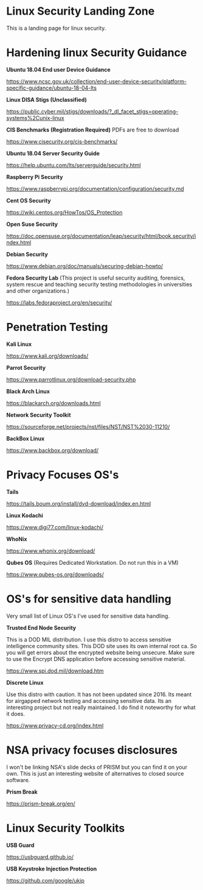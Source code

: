 # Linux Security Landing Zone

This is a landing page for linux security.

# Hardening linux Security Guidance

**Ubuntu 18.04 End user Device Guidance**

https://www.ncsc.gov.uk/collection/end-user-device-security/platform-specific-guidance/ubuntu-18-04-lts

**Linux DISA Stigs (Unclassified)**

https://public.cyber.mil/stigs/downloads/?_dl_facet_stigs=operating-systems%2Cunix-linux

**CIS Benchmarks (Registration Required)** PDFs are free to download

https://www.cisecurity.org/cis-benchmarks/

**Ubuntu 18.04 Server Security Guide**

https://help.ubuntu.com/lts/serverguide/security.html

**Raspberry Pi Security**

https://www.raspberrypi.org/documentation/configuration/security.md

**Cent OS Security**

https://wiki.centos.org/HowTos/OS_Protection

**Open Suse Security**

https://doc.opensuse.org/documentation/leap/security/html/book.security/index.html

**Debian Security**

https://www.debian.org/doc/manuals/securing-debian-howto/

**Fedora Security Lab** (This project is useful security auditing, forensics, system rescue and teaching security testing methodologies in universities and other organizations.)

https://labs.fedoraproject.org/en/security/

# Penetration Testing

**Kali Linux**

https://www.kali.org/downloads/

**Parrot Security**

https://www.parrotlinux.org/download-security.php

**Black Arch Linux**

https://blackarch.org/downloads.html

**Network Security Toolkit**

https://sourceforge.net/projects/nst/files/NST/NST%2030-11210/

**BackBox Linux**

https://www.backbox.org/download/



# Privacy Focuses OS's

**Tails**

https://tails.boum.org/install/dvd-download/index.en.html

**Linux Kodachi**

https://www.digi77.com/linux-kodachi/

**WhoNix**

https://www.whonix.org/download/

**Qubes OS** (Requires Dedicated Workstation. Do not run this in a VM)

https://www.qubes-os.org/downloads/

# OS's for sensitive data handling

Very small list of Linux OS's I've used for sensitive data handling. 

**Trusted End Node Security**

This is a DOD MIL distribution. I use this distro to access sensitive intelligence community sites. This DOD site uses its own internal root ca. So you will get errors about the encrypted website being unsecure. Make sure to use the Encrypt DNS application before accessing sensitive material. 

https://www.spi.dod.mil/download.htm

**Discrete Linux**

Use this distro with caution. It has not been updated since 2016. Its meant for airgapped network testing and accessing sensitive data. Its an interesting project but not really maintained. I do find it noteworthy for what it does. 

https://www.privacy-cd.org/index.html

# NSA privacy focuses disclosures

I won't be linking NSA's slide decks of PRISM but you can find it on your own. This is just an interesting website of alternatives to closed source software.

**Prism Break**

https://prism-break.org/en/

# Linux Security Toolkits

**USB Guard**

https://usbguard.github.io/

**USB Keystroke Injection Protection**

https://github.com/google/ukip

